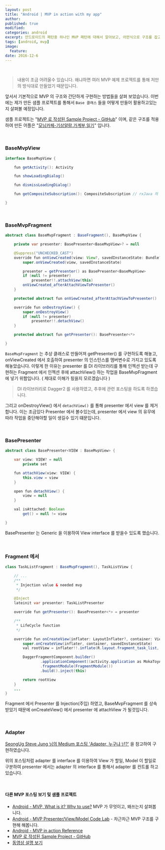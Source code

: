 ```yaml
---
layout: post
title: "Android | MVP in action with my app"
author:
published: true
modified:
categories: android
excerpt: 안드로이드의 패턴중 하나인 MVP 패턴에 대해서 알아보고, 어떤식으로 구조를 잡고 코드를 구현해 나가야 되는지 코드를 통해서 차근차근 살펴봅시다. 이번에는 실제 프로젝트에서 어떻게 적용하였는지 좀더 자세하게 살펴볼 예정입니다.
tags: [android, mvp]
image:
  feature:
date: 2016-12-6
---
```

<br>

> 내용이 조금 어려울수 있습니다. 왜냐하면 여러 MVP 예제 프로젝트를 통해 저만의 방식대로 만들었기 때문입니다.

앞서서 기본적으로 MVP 의 구조와 간단하게 구현하는 방법들을 살펴 보았습니다. 이번에는 제가 만든 샘플 프로젝트를 통해서 `Base 클래스` 들을 어떻게 만들어 활용하고있는지 살펴볼 예정입니다.

샘플 프로젝트는 "[MVP 로 작성된 Sample Project - GitHub](https://github.com/moka-a/moka-sample-android)" 이며, 같은 구조를 적용하여 만든 어플은 "[모닝카페-기상알람,가계부,일기](https://play.google.com/store/apps/details?id=com.moka.earylbird)" 입니다.

<br>

### BaseMvpView
```java
interface BaseMvpView {

    fun getActivity(): Activity

    fun showLoadingDialog()

    fun dismissLoadingDialog()

    fun getCompositeSubscription(): CompositeSubscription // rxJava 의 subscribe 때문

}
```

<br>

### BaseMvpFragment
```java
abstract class BaseMvpFragment : BaseFragment(), BaseMvpView {

    private var presenter: BasePresenter<BaseMvpView>? = null

    @Suppress("UNCHECKED_CAST")
    override fun onViewCreated(view: View?, savedInstanceState: Bundle?) {
        super.onViewCreated(view, savedInstanceState)

        presenter = getPresenter() as BasePresenter<BaseMvpView>
        if (null != presenter)
            presenter!!.attachView(this)
        onViewCreated_afterAttachViewToPresenter()
    }

    protected abstract fun onViewCreated_afterAttachViewToPresenter()

    override fun onDestroyView() {
        super.onDestroyView()
        if (null != presenter)
            presenter!!.detachView()
    }

    protected abstract fun getPresenter(): BasePresenter<*>

}
```

`BaseMvpFragment` 는 추상 클래스로 만들어져 getPresenter() 를 구현하도록 해놓고, onViewCreated 에서 호출하여 presenter 의 인스턴스를 멤버변수로 가지고 있도록 해놓았습니다. 이렇게 한 이유는 presenter 를 DI 라이브러리를 통해 인젝션 받는데 구현하는 Fragment 에서 인젝션 후에 attachView() 하는 작업을 BaseMvpFragment 에 넣기 위함입니다. ( 제대로 이해가 됬을지 모르겠습니다 )

> DI 라이브러리로 Dagger2 를 사용하였고, 추후에 관련 포스팅을 하도록 하겠습니다.

그리고 onDestroyView() 에서 `detachView()` 를 통해 presenter 에서 view 를 제거 합니다. 이는 조금있다 Presenter 에서 볼수있는데, presenter 에서 view 의 유무에 따라 작업을 중단해야할 일이 생길수 있기 떄문입니다.

<br>

### BasePresenter
```java
abstract class BasePresenter<VIEW : BaseMvpView> {

    var view: VIEW? = null
        private set

    fun attachView(view: VIEW) {
        this.view = view
    }

    open fun detachView() {
        view = null
    }

    val isAttached: Boolean
        get() = null != view

}
```

BasePresenter 는 Generic 을 이용하여 View interface 를 받을수 있도록 했습니다.

<br>

### Fragment 에서
```java
class TaskListFragment : BaseMvpFragment(), TaskListView {

    // ...
    /**
     * Injection value & needed mvp
     */

    @Inject
    lateinit var presenter: TaskListPresenter

    override fun getPresenter(): BasePresenter<*> = presenter

    /**
     * LifeCycle function
     */

    override fun onCreateView(inflater: LayoutInflater?, container: ViewGroup?, savedInstanceState: Bundle?): View? {
        super.onCreateView(inflater, container, savedInstanceState)
        val rootView = inflater!!.inflate(R.layout.fragment_task_list, container, false)

        DaggerFragmentComponent.builder()
                .applicationComponent((activity.application as MokaToyApplication).applicationComponent)
                .fragmentModule(FragmentModule())
                .build().inject(this)

        return rootView
    }
    ...
}
```

Fragment 에서 Presenter 를 Injection(주입) 하였고, BaseMvpFragment 를 상속 받았기 때문에 onCreateView() 에서 presenter 에 attachView 가 될것입니다.

<br>

### Adapter
[SeongUg Steve Jung 님의 Medium 포스팅 'Adapter, 누구냐 넌?'](https://medium.com/@jsuch2362/adapter-%EB%88%84%EA%B5%AC%EB%83%90-%EB%84%8C-data-view-2db7eff11c20#.uzfjhqcik) 을 참고하여 구현하였습니다.

위의 포스팅처럼 adapter 를 interface 를 이용하여 View 가 할일, Model 이 할일로 구분하여 presenter 에서는 adapter 의 interface 를 통해서 adapter 를 컨트롤 하고있습니다.

<br>

#### 다른 MVP 포스팅 보기 및 샘플 프로젝트
- [Android - MVP, What is it? Why to use?](http://moka-a.github.io/android/android-mvp/) MVP 가 무엇이고, 왜쓰는지 살펴봅니다.
- [Android - MVP Presenter/View/Model Code Lab](http://moka-a.github.io/android/android-mvp-01/) - 차근차근 MVP 구조를 구현해 해봅니다.
- [Android - MVP in action Reference](http://moka-a.github.io/android/android-mvp-03/)
- [MVP 로 작성된 Sample Project - GitHub](https://github.com/moka-a/moka-sample-android)
- [동영상 설명 보기](https://youtu.be/Pydw-dzy2Vg)

<br>
